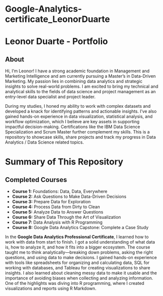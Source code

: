 # Google-Analytics-certificate_LeonorDuarte
# Leonor Duarte - Portfolio
## About
Hi, I’m Leonor! I have a strong academic foundation in Management and Marketing Intelligence and am currently pursuing a Master’s in Data-Driven Marketing. My passion lies in combining data analytics and strategic insights to solve real-world problems. I am excited to bring my technical and analytical skills to the fields of data science and project management as an entry-level data specialist and project leader.

During my studies, I honed my ability to work with complex datasets and developed a knack for identifying patterns and actionable insights. I’ve also gained hands-on experience in data visualization, statistical analysis, and workflow optimization, which I believe are key assets in supporting impactful decision-making. Certifications like the IBM Data Science Specialization and Scrum Master further complement my skills.
This is a repository to showcase skills, share projects and track my progress in Data Analytics / Data Science related topics.

# Summary of This Repository
## Completed Courses 
- **Course 1:** Foundations: Data, Data, Everywhere
- **Course 2:** Ask Questions to Make Data-Driven Decisions
- **Course 3:** Prepare Data for Exploration
- **Course 4:** Process Data from Dirty to Clean
- **Course 5:** Analyze Data to Answer Questions
- **Course 6:** Share Data Through the Art of Visualization
- **Course 7:** Data Analysis with R Programming
- **Course 8:** Google Data Analytics Capstone: Complete a Case Study

In the **Google Data Analytics Professional Certificate**, I learned how to work with data from start to finish. I got a solid understanding of what data is, how to analyze it, and how it fits into a bigger ecosystem. The course taught me to think analytically—breaking down problems, asking the right questions, and using data to make decisions. I gained hands-on experience with tools like spreadsheets for organizing and calculating data, SQL for working with databases, and Tableau for creating visualizations to share insights. I also learned about cleaning messy data to make it usable and the importance of avoiding biases when collecting and analyzing information.
One of the highlights was diving into R programming, where I created visualizations and reports using R Markdown. 
